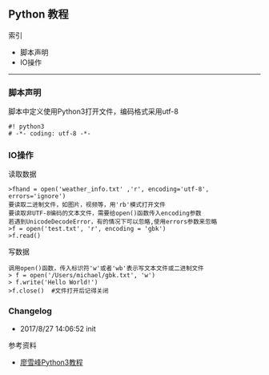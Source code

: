 ## Python 教程

索引

- 脚本声明  
- IO操作

---

### 脚本声明  

脚本中定义使用Python3打开文件，编码格式采用utf-8

    #! python3  
    # -*- coding: utf-8 -*-

### IO操作  

读取数据  

    >fhand = open('weather_info.txt' ,'r', encoding='utf-8', errors='ignore')  
    要读取二进制文件，如图片，视频等，用'rb'模式打开文件  
    要读取非UTF-8编码的文本文件，需要给open()函数传入encoding参数  
    若遇到UnicodeDecodeError，有的情况下可以忽略,使用errors参数来忽略  
    >f = open('test.txt', 'r', encoding = 'gbk')  
    >f.read()  

写数据

    调用open()函数，传入标识符'w'或者'wb'表示写文本文件或二进制文件  
    > f = open('/Users/michael/gbk.txt', 'w')  
    > f.write('Hello World!')  
    >f.close()  #文件打开后记得关闭  

### Changelog  

- 2017/8/27 14:06:52 init  

参考资料  

- [廖雪峰Python3教程](https://www.liaoxuefeng.com/wiki/0014316089557264a6b348958f449949df42a6d3a2e542c000)
